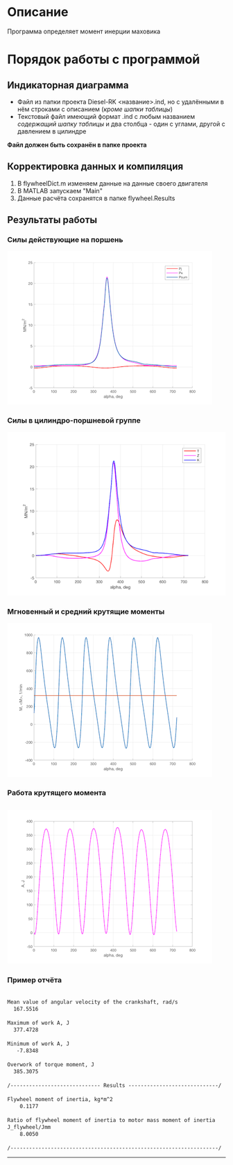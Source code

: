 # Описание
Программа определяет момент инерции маховика

# Порядок работы с программой
## Индикаторная диаграмма
- Файл из папки проекта Diesel-RK <название>.ind, но с удалёнными в нём строками с описанием (*кроме шапки таблицы*)
- Текстовый файл имеющий формат .ind с любым названием *содержащий шапку таблицы* и два столбца - один с углами, другой с давлением в цилиндре

**Файл должен быть сохранён в папке проекта**
## Корректировка данных и компиляция
1) В flywheelDict.m изменяем данные на данные своего двигателя
2) В MATLAB запускаем "Main"
3) Данные расчёта сохранятся в папке flywheel.Results

## Результаты работы
### Силы действующие на поршень
![alt text](https://github.com/StasF1/crankshaft/blob/master/etc/images/flywheel/forcesInCombustor.png)

### Силы в цилиндро-поршневой группе
![alt text](https://github.com/StasF1/crankshaft/blob/master/etc/images/flywheel/forcesTZK.png)

### Мгновенный и средний крутящие моменты
![alt text](https://github.com/StasF1/crankshaft/blob/master/etc/images/flywheel/torqueMoment.png)

### Работа крутящего момента
![alt text](https://github.com/StasF1/crankshaft/blob/master/etc/images/flywheel/workOfMoment.png)
---
### Пример отчёта
<pre><code>
Mean value of angular velocity of the crankshaft, rad/s
  167.5516

Maximum of work A, J
  377.4728

Minimum of work A, J
   -7.8348

Overwork of torque moment, J
  385.3075

/----------------------------- Results -----------------------------/
 
Flywheel moment of inertia, kg*m^2
    0.1177

Ratio of flywheel moment of inertia to motor mass moment of inertia
J_flywheel/Jmm
    8.0050

/-------------------------------------------------------------------/
</code></pre>
---
